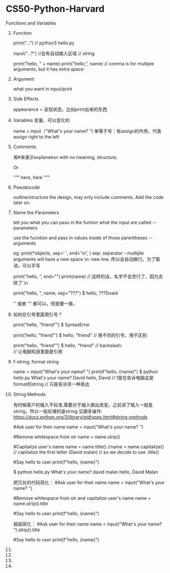 # CS50-Python-Harvard

Functions and Variables

1. Function
  
   print("...")
   // python3 hello.py
   
   input("...?")
   //会有自动输入区域
   // string
   
   print("hello, " + name)
   print("hello,", name) 
   // comma is for multiple arguments, but it has extra space
   
2. Argument

    what you want in input/print

3. Side Effects

    appearance = 呈现状态，比如print出来的东西

4. Variables 变量，可以变化的
  
    name = input（"What's your name? ")
    单等于号：有assign的作用，代表assign right to the left
    
5. Comments

    用#来表示explanation with no meaning; structure;
    
    Or 
    
    """
    here, here
    """
    
6. Pseudocode

    outline/structure the design, may only include comments. Add the code later on.
    
7. Name the Parameters

   tell you what you can pass in the funtion
   what the input are called -- parameters
   
   use the fucntion and pass in values inside of those parentheses -- arguments
    
    eg:
    print(*objects, sep=' ', end='\n', )
    sep: separator - multiple arguments will have a new space
    \n: new line, 所以会自动换行。为了取消，可以手写
    
    print("hello, ", end="")
    print(name)
    // 这样的话，名字不会空行了，因为去除了 \n
    
    print("hello, ", name, sep="???")
    $ hello, ???Dvaid
    
    '' 或者 "" 都可以，但是要一致。
    
8. 如何在引号里面用引号？
  
    print("hello, "friend"")
    $ SyntaxError
    
    print(‘hello, "friend"’)
    $ hello, "friend"
    // 用不同的引号，用于区别
    
    print("hello, \"friend\"")
    $ hello, "friend"
    // backslash: \
    // 让电脑知道里面是引用
    
    
9. f-string; format string

    name = input("What's your name? ")
    print(f"hello, {name}")
    $ python hello.py
    What's your name? David
    hello, David
    // f是在告诉电脑这是format的string
    // 只是告诉另一种表达

10. String Methods

    有时候客户的输入不标准,需要对于输入做出改变。之前讲了输入一般是string，所以一般处理的是string
    见跟多操作: https://docs.python.org/3/library/stdtypes.html#string-methods
    
    #Ask user for their name
    name = input("What's your name? ")
    
    #Remove whitespace from str
    name = name.strip()
    
    #Capitalize user's name
    name = name.title()
    //name = name.capitalize()
    // capitalize the first letter (David malan)
    // so we decide to use .title()
    
    #Say hello to user
    print(f"hello, {name}")
    
    $ python hello.py
    What's your name?      david malan
    hello, David Malan
    
    
    把冗长的代码简化：
    #Ask user for their name
    name = input("What's your name? ")
    
    #Remove whitespace from str and capitalize user's name
    name = name.strip().title
    
    #Say hello to user
    print(f"hello, {name}")
    
    超级简化：
    #Ask user for their name 
    name = input("What's your name? ").strip().title
    
    #Say hello to user
    print(f"hello, {name}")

11.

12.

13.

14.

